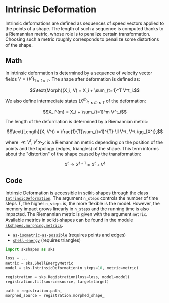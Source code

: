 Intrinsic Deformation
=====================

Intrinsic deformations are defined as sequences of speed vectors applied to the points of a shape. The length of such a sequence is computed thanks to a Riemannian metric, whose role is to penalize certain transformation. Choosing such a metric roughly corresponds to penalize some distortions of the shape.


Math
----

In intrinsic deformation is determined by a sequence of velocity vector fields $V = (V^t)_{1 \leq t \leq T}$. The shape after deformation is defined as:

$$\text{Morph}(X_i, V) = X_i + \sum_{t=1}^T V^t_i.$$

We also define intermediate states $(X^m)_{1 \leq m \leq T}$ of the deformation:

$$X_i^{m} = X_i + \sum_{t=1}^m V^t_i$$


The length of the deformation is determined by a Riemannian metric:

$$\text{Length}(X, V^t) = \frac{1}{T}\sum_{t=1}^{T} \ll V^t, V^t \gg_{X^t},$$

where $\ll V^t, V^t \gg_{X^t}$ is a Riemannian metric depending on the position of the points and the topology (edges, triangles) of the shape. This term informs about the "distortion" of the shape caused by the transformation:

$$ X^t \rightarrow X^{t+1} = X^t + V^{t}$$


Code
----

Intrinsic Deformation is accessible in scikit-shapes through the class [`IntrinsicDeformation`](skshapes.morphing.intrinsic_deformation.IntrinsicDeformation). The argument `n_steps` controls the number of time steps $T$, the higher `n_steps` is, the more flexible is the model. However, the memory impact grows linearly in `n_steps` and the running time is also impacted. The Riemannian metric is given with the argument `metric`. Available metrics in scikit-shapes can be found in the module [`skshapes.morphing.metrics`](skshapes.morphing.metrics).

- [`as-isometric-as-possible`](skshapes.morphing.metrics.AsIsometricAsPossible) (requires points and edges)
- [`shell-energy`](skshapes.morphing.metrics.ShellEnergyMetric) (requires triangles)



```python
import skshapes as sks

loss = ...
metric = sks.ShellEnergyMetric
model = sks.IntrinsicDeformation(n_steps=10, metric=metric)

registration = sks.Registration(loss=loss, model=model)
registration.fit(source=source, target=target)

path = registration.path_
morphed_source = registration.morphed_shape_
```
